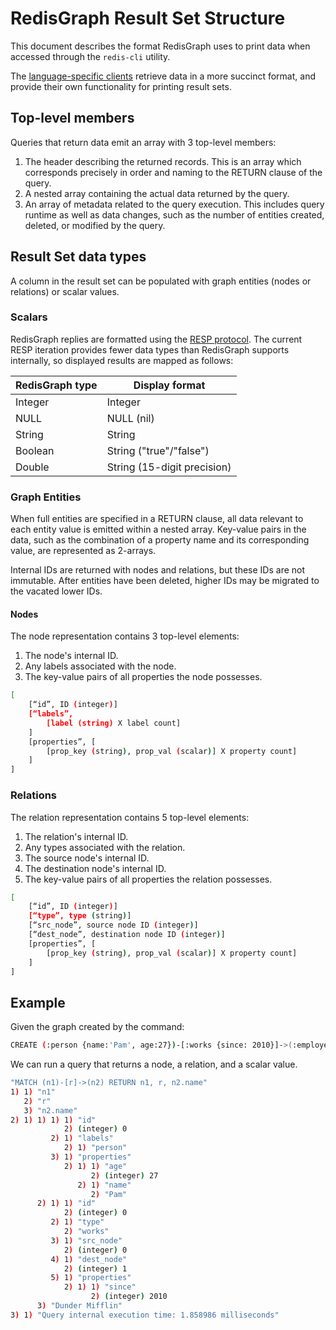 # RedisGraph Result Set Structure

This document describes the format RedisGraph uses to print data when accessed through the `redis-cli` utility.

The [language-specific clients](index.md#client-libraries) retrieve data in a more succinct format, and provide their own functionality for printing result sets.

## Top-level members
Queries that return data emit an array with 3 top-level members:

1. The header describing the returned records. This is an array which corresponds precisely in order and naming to the RETURN clause of the query.
2. A nested array containing the actual data returned by the query.
3. An array of metadata related to the query execution. This includes query runtime as well as data changes, such as the number of entities created, deleted, or modified by the query.

## Result Set data types

A column in the result set can be populated with graph entities (nodes or relations) or scalar values.

### Scalars

RedisGraph replies are formatted using the [RESP protocol](https://redis.io/topics/protocol). The current RESP iteration provides fewer data types than RedisGraph supports internally, so displayed results are mapped as follows:

| RedisGraph type | Display format              |
|-----------------|-----------------------------|
| Integer         | Integer                     |
| NULL            | NULL (nil)                  |
| String          | String                      |
| Boolean         | String ("true"/"false")     |
| Double          | String (15-digit precision) |


### Graph Entities

When full entities are specified in a RETURN clause, all data relevant to each entity value is emitted within a nested array. Key-value pairs in the data, such as the combination of a property name and its corresponding value, are represented as 2-arrays.

Internal IDs are returned with nodes and relations, but these IDs are not immutable. After entities have been deleted, higher IDs may be migrated to the vacated lower IDs.

#### Nodes

The node representation contains 3 top-level elements:

1. The node's internal ID.
2. Any labels associated with the node.
3. The key-value pairs of all properties the node possesses.

```sh
[	
    [“id”, ID (integer)]
    [“labels”,
        [label (string) X label count]
    ]
    [properties”, [
        [prop_key (string), prop_val (scalar)] X property count]
    ]
]
```

### Relations

The relation representation contains 5 top-level elements:

1. The relation's internal ID.
2. Any types associated with the relation.
3. The source node's internal ID.
4. The destination node's internal ID.
5. The key-value pairs of all properties the relation possesses.

```sh
[	
    [“id”, ID (integer)]
    [“type”, type (string)]
    [“src_node”, source node ID (integer)]
    [“dest_node”, destination node ID (integer)]
    [properties”, [
        [prop_key (string), prop_val (scalar)] X property count]
    ]
]
```

## Example

Given the graph created by the command:

```sh
CREATE (:person {name:'Pam', age:27})-[:works {since: 2010}]->(:employer {name:'Dunder Mifflin'})""
```

We can run a query that returns a node, a relation, and a scalar value.

```sh
"MATCH (n1)-[r]->(n2) RETURN n1, r, n2.name"
1) 1) "n1"
   2) "r"
   3) "n2.name"
2) 1) 1) 1) 1) "id"
            2) (integer) 0
         2) 1) "labels"
            2) 1) "person"
         3) 1) "properties"
            2) 1) 1) "age"
                  2) (integer) 27
               2) 1) "name"
                  2) "Pam"
      2) 1) 1) "id"
            2) (integer) 0
         2) 1) "type"
            2) "works"
         3) 1) "src_node"
            2) (integer) 0
         4) 1) "dest_node"
            2) (integer) 1
         5) 1) "properties"
            2) 1) 1) "since"
                  2) (integer) 2010
      3) "Dunder Mifflin"
3) 1) "Query internal execution time: 1.858986 milliseconds"
```

